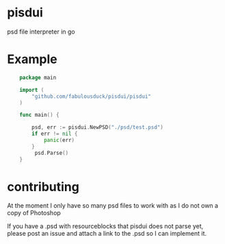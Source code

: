 # pisdui
psd file interpreter in go

# Example

```go
    package main

    import (
        "github.com/fabulousduck/pisdui/pisdui"
    )

    func main() {

        psd, err := pisdui.NewPSD("./psd/test.psd")
        if err != nil {
            panic(err)
        }
         psd.Parse()
    }

```

# contributing

At the moment I only have so many psd files to work with as I do not own a copy of Photoshop

If you have a .psd with resourceblocks that pisdui does not parse yet, please post an issue and attach a
link to the .psd so I can implement it.
